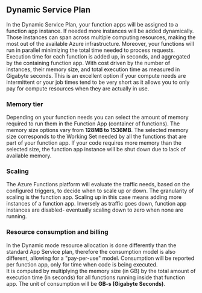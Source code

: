 ## Dynamic Service Plan

In the Dynamic Service Plan, your function apps will be assigned to a function app instance. If needed more instances will be added dynamically.
Those instances can span across multiple computing resources, making the most out of the available Azure infrastructure. Moreover, your functions will run in parallel minimizing the total time needed to process requests. Execution time for each function is added up, in seconds, and aggregated by the containing function app. With cost driven by the number of instances, their memory size, and total execution time as measured in Gigabyte seconds. This is an excellent option if your compute needs are intermittent or your job times tend to be very short as it allows you to only pay for compute resources when they are actually in use.   

### Memory tier

Depending on your function needs you can select the amount of memory required to run them in the Function App (container of functions).
The memory size options vary from **128MB to 1536MB**. 
The selected memory size corresponds to the Working Set needed by all the functions that are part of your function app. 
If your code requires more memory than the selected size, the function app instance will be shut down due to lack of available memory.

### Scaling

The Azure Functions platform will evaluate the traffic needs, based on the configured triggers, to decide when to scale up or down. 
The granularity of scaling is the function app. Scaling up in this case means adding more instances of a function app. Inversely as traffic goes down, function app instances are disabled- eventually scaling down to zero when none are running.  

### Resource consumption and billing

In the Dynamic mode resource allocation is done differently than the standard App Service plan, therefore the consumption model is also different, allowing for a "pay-per-use" model. 
Consumption will be reported per function app, only for time when code is being executed.  
It is computed by multiplying the memory size (in GB) by the total amount of execution time (in seconds) for all functions running inside that function app. 
The unit of consumption will be **GB-s (Gigabyte Seconds)**.